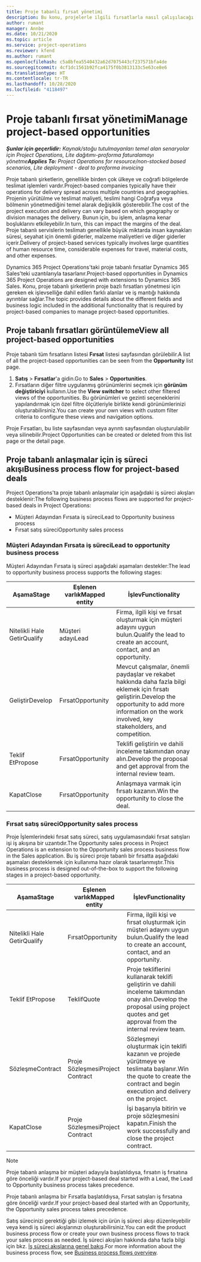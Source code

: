 ```yaml
---
title: Proje tabanlı fırsat yönetimi
description: Bu konu, projelerle ilgili fırsatlarla nasıl çalışılacağı hakkında bilgi sağlar.
author: rumant
manager: Annbe
ms.date: 10/21/2020
ms.topic: article
ms.service: project-operations
ms.reviewer: kfend
ms.author: rumant
ms.openlocfilehash: c5a8bfea5540432a62d7075443cf237571bfa4de
ms.sourcegitcommit: 4cf1dc1561b92fca4175f0b3813133c5e63ce8e6
ms.translationtype: HT
ms.contentlocale: tr-TR
ms.lasthandoff: 10/28/2020
ms.locfileid: "4118497"
---
```

# <a name="manage-project-based-opportunities"></a><span data-ttu-id="df998-103">Proje tabanlı fırsat yönetimi</span><span class="sxs-lookup"><span data-stu-id="df998-103">Manage project-based opportunities</span></span>

<span data-ttu-id="df998-104">_**Şunlar için geçerlidir:** Kaynak/stoğu tutulmayanları temel alan senaryolar için Project Operations, Lite dağıtımı-proforma faturalamayı yönetme_</span><span class="sxs-lookup"><span data-stu-id="df998-104">_**Applies To:** Project Operations for resource/non-stocked based scenarios, Lite deployment - deal to proforma invoicing_</span></span>

<span data-ttu-id="df998-105">Proje tabanlı şirketlerin, genellikle birden çok ülkeye ve coğrafi bölgelerde teslimat işlemleri vardır.</span><span class="sxs-lookup"><span data-stu-id="df998-105">Project-based companies typically have their operations for delivery spread across multiple countries and geographies.</span></span> <span data-ttu-id="df998-106">Projenin yürütülme ve teslimat maliyeti, teslimi hangi Coğrafya veya bölmenin yönetmediğini temel alarak değişiklik gösterebilir.</span><span class="sxs-lookup"><span data-stu-id="df998-106">The cost of the project execution and delivery can vary  based on which geography or division manages the delivery.</span></span> <span data-ttu-id="df998-107">Bunun için, bu işlem, anlaşma kenar boşluklarını etkileyebilir.</span><span class="sxs-lookup"><span data-stu-id="df998-107">In turn, this can impact the margins of the deal.</span></span> <span data-ttu-id="df998-108">Proje tabanlı servislerin teslimatı genellikle büyük miktarda insan kaynakları süresi, seyahat için önemli giderler, malzeme maliyetleri ve diğer giderler içerir.</span><span class="sxs-lookup"><span data-stu-id="df998-108">Delivery of project-based services typically involves large quantities of human resource time, considerable expenses for travel, material costs, and other expenses.</span></span>

<span data-ttu-id="df998-109">Dynamics 365 Project Operations'taki proje tabanlı fırsatlar Dynamics 365 Sales'teki uzantılarıyla tasarlanır.</span><span class="sxs-lookup"><span data-stu-id="df998-109">Project-based opportunities in Dynamics 365 Project Operations are designed with extensions to Dynamics 365 Sales.</span></span> <span data-ttu-id="df998-110">Konu, proje tabanlı şirketlerin proje bazlı fırsatları yönetmesi için gereken ek işlevselliğe dahil edilen farklı alanlar ve iş mantığı hakkında ayrıntılar sağlar.</span><span class="sxs-lookup"><span data-stu-id="df998-110">The topic provides details about the different fields and business logic included in the additional functionality that is required by project-based companies to manage project-based opportunities.</span></span>

## <a name="view-all-project-based-opportunities"></a><span data-ttu-id="df998-111">Proje tabanlı fırsatları görüntüleme</span><span class="sxs-lookup"><span data-stu-id="df998-111">View all project-based opportunities</span></span>

<span data-ttu-id="df998-112">Proje tabanlı tüm fırsatların listesi **Fırsat** listesi sayfasından görülebilir.</span><span class="sxs-lookup"><span data-stu-id="df998-112">A list of all the project-based opportunities can be seen from the **Opportunity** list page.</span></span> 

1. <span data-ttu-id="df998-113">**Satış** > **Fırsatlar**'a gidin.</span><span class="sxs-lookup"><span data-stu-id="df998-113">Go to **Sales** > **Opportunities**.</span></span>
2. <span data-ttu-id="df998-114">Fırsatların diğer filtre uygulanmış görünümlerini seçmek için **görünüm değiştiriciyi** kullanın.</span><span class="sxs-lookup"><span data-stu-id="df998-114">Use the **View switcher** to select other filtered views of the opportunities.</span></span> <span data-ttu-id="df998-115">Bu görünümleri ve gezinti seçeneklerini yapılandırmak için özel filtre ölçütleriyle birlikte kendi görünümlerinizi oluşturabilirsiniz.</span><span class="sxs-lookup"><span data-stu-id="df998-115">You can create your own views with custom filter criteria to configure these views and navigation options.</span></span>

<span data-ttu-id="df998-116">Proje Fırsatları, bu liste sayfasından veya ayrıntı sayfasından oluşturulabilir veya silinebilir.</span><span class="sxs-lookup"><span data-stu-id="df998-116">Project Opportunities can be created or deleted from this list page or the detail page.</span></span>

## <a name="business-process-flow-for-project-based-deals"></a><span data-ttu-id="df998-117">Proje tabanlı anlaşmalar için iş süreci akışı</span><span class="sxs-lookup"><span data-stu-id="df998-117">Business process flow for project-based deals</span></span>

<span data-ttu-id="df998-118">Project Operations'ta proje tabanlı anlaşmalar için aşağıdaki iş süreci akışları desteklenir:</span><span class="sxs-lookup"><span data-stu-id="df998-118">The following business process flows are supported for project-based deals in Project Operations:</span></span>

- <span data-ttu-id="df998-119">Müşteri Adayından Fırsata iş süreci</span><span class="sxs-lookup"><span data-stu-id="df998-119">Lead to Opportunity business process</span></span>
- <span data-ttu-id="df998-120">Fırsat satış süreci</span><span class="sxs-lookup"><span data-stu-id="df998-120">Opportunity sales process</span></span>

### <a name="lead-to-opportunity-business-process"></a><span data-ttu-id="df998-121">Müşteri Adayından Fırsata iş süreci</span><span class="sxs-lookup"><span data-stu-id="df998-121">Lead to opportunity business process</span></span> 
<span data-ttu-id="df998-122">Müşteri Adayından Fırsata iş süreci aşağıdaki aşamaları destekler:</span><span class="sxs-lookup"><span data-stu-id="df998-122">The lead to opportunity business process supports the following stages:</span></span>

| <span data-ttu-id="df998-123">Aşama</span><span class="sxs-lookup"><span data-stu-id="df998-123">Stage</span></span> | <span data-ttu-id="df998-124">Eşlenen varlık</span><span class="sxs-lookup"><span data-stu-id="df998-124">Mapped entity</span></span> | <span data-ttu-id="df998-125">İşlev</span><span class="sxs-lookup"><span data-stu-id="df998-125">Functionality</span></span> |
| --- | --- | --- |
| <span data-ttu-id="df998-126">Nitelikli Hale Getir</span><span class="sxs-lookup"><span data-stu-id="df998-126">Qualify</span></span> | <span data-ttu-id="df998-127">Müşteri adayı</span><span class="sxs-lookup"><span data-stu-id="df998-127">Lead</span></span> | <span data-ttu-id="df998-128">Firma, ilgili kişi ve fırsat oluşturmak için müşteri adayını uygun bulun.</span><span class="sxs-lookup"><span data-stu-id="df998-128">Qualify the lead to create an account, contact, and an opportunity.</span></span> |
| <span data-ttu-id="df998-129">Geliştir</span><span class="sxs-lookup"><span data-stu-id="df998-129">Develop</span></span> | <span data-ttu-id="df998-130">Fırsat</span><span class="sxs-lookup"><span data-stu-id="df998-130">Opportunity</span></span> | <span data-ttu-id="df998-131">Mevcut çalışmalar, önemli paydaşlar ve rekabet hakkında daha fazla bilgi eklemek için fırsatı geliştirin.</span><span class="sxs-lookup"><span data-stu-id="df998-131">Develop the opportunity to add more information on the work involved, key stakeholders, and competition.</span></span> |
| <span data-ttu-id="df998-132">Teklif Et</span><span class="sxs-lookup"><span data-stu-id="df998-132">Propose</span></span> | <span data-ttu-id="df998-133">Fırsat</span><span class="sxs-lookup"><span data-stu-id="df998-133">Opportunity</span></span> | <span data-ttu-id="df998-134">Teklifi geliştirin ve dahili inceleme takımından onay alın.</span><span class="sxs-lookup"><span data-stu-id="df998-134">Develop the proposal and get approval from the internal review team.</span></span> |
| <span data-ttu-id="df998-135">Kapat</span><span class="sxs-lookup"><span data-stu-id="df998-135">Close</span></span> | <span data-ttu-id="df998-136">Fırsat</span><span class="sxs-lookup"><span data-stu-id="df998-136">Opportunity</span></span> | <span data-ttu-id="df998-137">Anlaşmaya varmak için fırsatı kazanın.</span><span class="sxs-lookup"><span data-stu-id="df998-137">Win the opportunity to close the deal.</span></span> |

### <a name="opportunity-sales-process"></a><span data-ttu-id="df998-138">Fırsat satış süreci</span><span class="sxs-lookup"><span data-stu-id="df998-138">Opportunity sales process</span></span>
<span data-ttu-id="df998-139">Proje İşlemlerindeki fırsat satış süreci, satış uygulamasındaki fırsat satışları işi iş akışına bir uzantıdır.</span><span class="sxs-lookup"><span data-stu-id="df998-139">The Opportunity sales process in Project Operations is an extension to the Opportunity sales process business flow in the Sales application.</span></span> <span data-ttu-id="df998-140">Bu iş süreci proje tabanlı bir fırsatta aşağıdaki aşamaları desteklemek için kullanıma hazır olarak tasarlanmıştır.</span><span class="sxs-lookup"><span data-stu-id="df998-140">This business process is designed out-of-the-box to support the following stages in a project-based opportunity.</span></span>

| <span data-ttu-id="df998-141">Aşama</span><span class="sxs-lookup"><span data-stu-id="df998-141">Stage</span></span> | <span data-ttu-id="df998-142">Eşlenen varlık</span><span class="sxs-lookup"><span data-stu-id="df998-142">Mapped entity</span></span> | <span data-ttu-id="df998-143">İşlev</span><span class="sxs-lookup"><span data-stu-id="df998-143">Functionality</span></span> |
| --- | --- | --- |
| <span data-ttu-id="df998-144">Nitelikli Hale Getir</span><span class="sxs-lookup"><span data-stu-id="df998-144">Qualify</span></span> | <span data-ttu-id="df998-145">Fırsat</span><span class="sxs-lookup"><span data-stu-id="df998-145">Opportunity</span></span> | <span data-ttu-id="df998-146">Firma, ilgili kişi ve fırsat oluşturmak için müşteri adayını uygun bulun.</span><span class="sxs-lookup"><span data-stu-id="df998-146">Qualify the lead to create an account, contact, and an opportunity.</span></span> |
| <span data-ttu-id="df998-147">Teklif Et</span><span class="sxs-lookup"><span data-stu-id="df998-147">Propose</span></span> | <span data-ttu-id="df998-148">Teklif</span><span class="sxs-lookup"><span data-stu-id="df998-148">Quote</span></span> | <span data-ttu-id="df998-149">Proje tekliflerini kullanarak teklifi geliştirin ve dahili inceleme takımından onay alın.</span><span class="sxs-lookup"><span data-stu-id="df998-149">Develop the proposal using project quotes and get approval from the internal review team.</span></span> |
| <span data-ttu-id="df998-150">Sözleşme</span><span class="sxs-lookup"><span data-stu-id="df998-150">Contract</span></span> | <span data-ttu-id="df998-151">Proje Sözleşmesi</span><span class="sxs-lookup"><span data-stu-id="df998-151">Project Contract</span></span> | <span data-ttu-id="df998-152">Sözleşmeyi oluşturmak için teklifi kazanın ve projede yürütmeye ve teslimata başlanır.</span><span class="sxs-lookup"><span data-stu-id="df998-152">Win the quote to create the contract and begin execution and delivery on the project.</span></span> |
| <span data-ttu-id="df998-153">Kapat</span><span class="sxs-lookup"><span data-stu-id="df998-153">Close</span></span> | <span data-ttu-id="df998-154">Proje Sözleşmesi</span><span class="sxs-lookup"><span data-stu-id="df998-154">Project Contract</span></span> | <span data-ttu-id="df998-155">İşi başarıyla bitirin ve proje sözleşmesini kapatın.</span><span class="sxs-lookup"><span data-stu-id="df998-155">Finish the work successfully and close the project contract.</span></span> |

> [!NOTE]
> <span data-ttu-id="df998-156">Proje tabanlı anlaşma bir müşteri adayıyla başlatıldıysa, fırsatın iş fırsatına göre önceliği vardır.</span><span class="sxs-lookup"><span data-stu-id="df998-156">If your project-based deal started with a Lead, the Lead to Opportunity business process takes precedence.</span></span>
>
> <span data-ttu-id="df998-157">Proje tabanlı anlaşma bir Fırsatla başlatıldıysa, Fırsat satışları iş fırsatına göre önceliği vardır.</span><span class="sxs-lookup"><span data-stu-id="df998-157">If your project-based deal started with an Opportunity, the Opportunity sales process takes precedence.</span></span>

<span data-ttu-id="df998-158">Satış sürecinizi gerektiği gibi izlemek için ürün iş süreci akışı düzenleyebilir veya kendi iş süreci akışlarınızı oluşturabilirsiniz.</span><span class="sxs-lookup"><span data-stu-id="df998-158">You can edit the product business process flow or create your own business process flows to track your sales process as needed.</span></span> <span data-ttu-id="df998-159">İş süreci akışları hakkında daha fazla bilgi için bkz. [İş süreci akışlarına genel bakış](https://docs.microsoft.com/dynamics365/customerengagement/on-premises/customize/business-process-flows-overview).</span><span class="sxs-lookup"><span data-stu-id="df998-159">For more information about the business process flow, see [Business process flows overview](https://docs.microsoft.com/dynamics365/customerengagement/on-premises/customize/business-process-flows-overview).</span></span>
